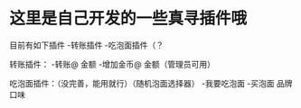 # 这里是自己开发的一些真寻插件哦
目前有如下插件
-转账插件
-吃泡面插件（？

转账插件：
  -转账@ 金额
  -增加金币@ 金额（管理员可用）

吃泡面插件：（没完善，能用就行）（随机泡面选择器）
  -我要吃泡面
  -买泡面 品牌 口味
